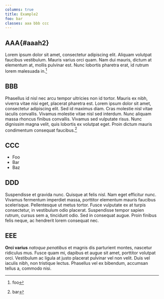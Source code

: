 ```yaml
---
columns: true
title: Example2
foo: bar
classes: aaa bbb ccc
---
```


## AAA{#aaah2}

Lorem ipsum dolor sit amet, consectetur adipiscing elit. Aliquam volutpat faucibus vestibulum.
Mauris varius orci quam. Nam dui mauris, dictum at elementum at, mollis pulvinar est.
Nunc lobortis pharetra erat, id rutrum lorem malesuada in.[^ccc]

[^ccc]: foo

## BBB

Phasellus id nisl nec arcu tempor ultricies non id tortor. Mauris ex nibh, viverra vitae nisi eget, placerat pharetra est.
Lorem ipsum dolor sit amet, consectetur adipiscing elit. Sed id maximus diam. Cras molestie nisl vitae iaculis convallis.
Vivamus molestie vitae nisl sed interdum. Nunc aliquam massa rhoncus finibus convallis.
Vivamus sed vulputate risus. Nunc dignissim magna velit, quis lobortis ex volutpat eget.
Proin dictum mauris condimentum consequat faucibus.[^2]

[^2]: bar

## CCC

* Foo
* Bar
* Baz

<div class="columnbreak"></div>

## DDD

Suspendisse et gravida nunc. Quisque at felis nisl. Nam eget efficitur nunc.
Vivamus fermentum imperdiet massa, porttitor elementum mauris faucibus scelerisque.
Pellentesque ut metus tortor. Fusce vulputate ex at turpis consectetur, in vestibulum odio placerat.
Suspendisse tempor sapien rutrum, cursus sem a, tincidunt odio. Sed in consequat augue.
Proin finibus felis neque, ac hendrerit lorem consequat nec.

## EEE

**Orci varius** _natoque penatibus_ et magnis dis parturient montes, nascetur ridiculus mus. Fusce quam mi, dapibus et augue sit amet, porttitor volutpat orci.
Vestibulum ac ligula at justo placerat pulvinar vel non velit. Duis vel iaculis nibh, non tristique lectus.
Phasellus vel ex bibendum, accumsan tellus a, commodo nisi.
